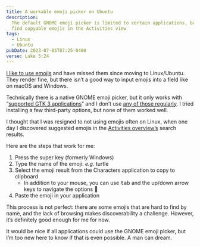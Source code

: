 ```yaml
---
title: A workable emoji picker on Ubuntu
description:
  The default GNOME emoji picker is limited to certain applications, but you can
  find copyable emojis in the Activities view
tags:
  - Linux
  - Ubuntu
pubDate: 2023-07-05T07:25-0400
verse: Luke 5:24
---
```


[I like to use emojis](https://github.com/SeanMcP?tab=repositories&q=emoji&sort=stargazers)
and have missed them since moving to Linux/Ubuntu. They render fine, but there
isn’t a good way to input emojis into a field like on macOS and Windows.

Technically there is a native GNOME emoji picker, but it only works with
“[supported GTK 3 applications](https://itsfoss.com/ubuntu-emojis/)” and I don’t
use
[any of those regularly](https://en.wikipedia.org/wiki/List_of_GTK_applications).
I tried installing a few third-party options, but none of them worked well.

I thought that I was resigned to not using emojis often on Linux, when one day I
discovered suggested emojis in the
[Activities overview’s](https://help.ubuntu.com/stable/ubuntu-help/shell-introduction.html.he#activities)
search results.

Here are the steps that work for me:

1. Press the super key (formerly Windows)
2. Type the name of the emoji: _e.g._ turtle
3. Select the emoji result from the Characters application to copy to clipboard
   - In addition to your mouse, you can use <kbd>tab</kbd> and the up/down arrow
     keys to navigate the options 🙌
4. Paste the emoji in your application

This process is not perfect: there are some emojis that are hard to find by
name, and the lack of browsing makes discoverability a challenge. However, it’s
definitely good enough for me for now.

It would be nice if all applications could use the GNOME emoji picker, but I’m
too new here to know if that is even possible. A man can dream.

